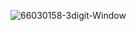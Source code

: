 
![66030158-3digit-Window](https://github.com/user-attachments/assets/b56da30d-83c4-457f-99b4-d46512362f08)
